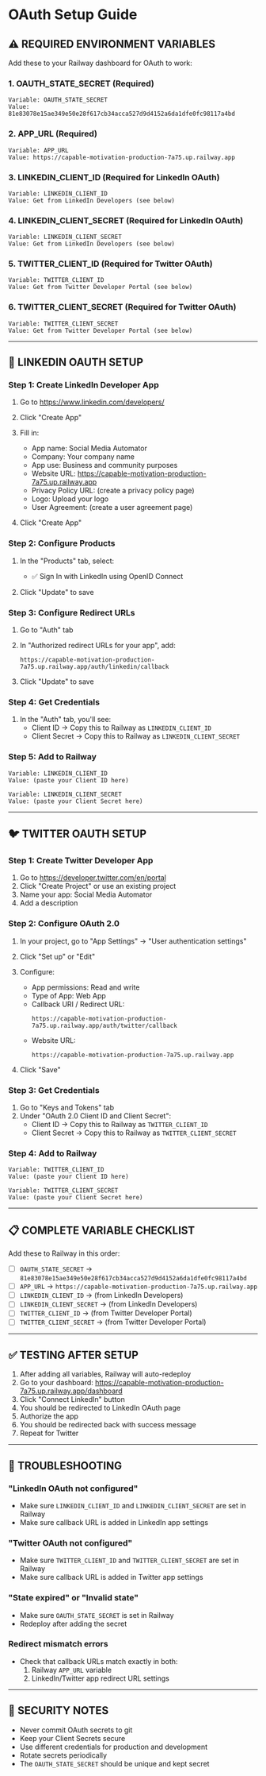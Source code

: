 # OAuth Setup Guide

## ⚠️ REQUIRED ENVIRONMENT VARIABLES

Add these to your Railway dashboard for OAuth to work:

### 1. OAUTH_STATE_SECRET (Required)
```
Variable: OAUTH_STATE_SECRET
Value: 81e83078e15ae349e50e28f617cb34acca527d9d4152a6da1dfe0fc98117a4bd
```

### 2. APP_URL (Required)
```
Variable: APP_URL
Value: https://capable-motivation-production-7a75.up.railway.app
```

### 3. LINKEDIN_CLIENT_ID (Required for LinkedIn OAuth)
```
Variable: LINKEDIN_CLIENT_ID
Value: Get from LinkedIn Developers (see below)
```

### 4. LINKEDIN_CLIENT_SECRET (Required for LinkedIn OAuth)
```
Variable: LINKEDIN_CLIENT_SECRET
Value: Get from LinkedIn Developers (see below)
```

### 5. TWITTER_CLIENT_ID (Required for Twitter OAuth)
```
Variable: TWITTER_CLIENT_ID
Value: Get from Twitter Developer Portal (see below)
```

### 6. TWITTER_CLIENT_SECRET (Required for Twitter OAuth)
```
Variable: TWITTER_CLIENT_SECRET
Value: Get from Twitter Developer Portal (see below)
```

---

## 🔗 LINKEDIN OAUTH SETUP

### Step 1: Create LinkedIn Developer App

1. Go to https://www.linkedin.com/developers/
2. Click "Create App"
3. Fill in:
   - App name: Social Media Automator
   - Company: Your company name
   - App use: Business and community purposes
   - Website URL: https://capable-motivation-production-7a75.up.railway.app
   - Privacy Policy URL: (create a privacy policy page)
   - Logo: Upload your logo
   - User Agreement: (create a user agreement page)

4. Click "Create App"

### Step 2: Configure Products

1. In the "Products" tab, select:
   - ✅ Sign In with LinkedIn using OpenID Connect
   
2. Click "Update" to save

### Step 3: Configure Redirect URLs

1. Go to "Auth" tab
2. In "Authorized redirect URLs for your app", add:
   ```
   https://capable-motivation-production-7a75.up.railway.app/auth/linkedin/callback
   ```

3. Click "Update" to save

### Step 4: Get Credentials

1. In the "Auth" tab, you'll see:
   - Client ID → Copy this to Railway as `LINKEDIN_CLIENT_ID`
   - Client Secret → Copy this to Railway as `LINKEDIN_CLIENT_SECRET`

### Step 5: Add to Railway

```
Variable: LINKEDIN_CLIENT_ID
Value: (paste your Client ID here)

Variable: LINKEDIN_CLIENT_SECRET
Value: (paste your Client Secret here)
```

---

## 🐦 TWITTER OAUTH SETUP

### Step 1: Create Twitter Developer App

1. Go to https://developer.twitter.com/en/portal
2. Click "Create Project" or use an existing project
3. Name your app: Social Media Automator
4. Add a description

### Step 2: Configure OAuth 2.0

1. In your project, go to "App Settings" → "User authentication settings"
2. Click "Set up" or "Edit"
3. Configure:
   - App permissions: Read and write
   - Type of App: Web App
   - Callback URI / Redirect URL:
     ```
     https://capable-motivation-production-7a75.up.railway.app/auth/twitter/callback
     ```
   - Website URL: 
     ```
     https://capable-motivation-production-7a75.up.railway.app
     ```

4. Click "Save"

### Step 3: Get Credentials

1. Go to "Keys and Tokens" tab
2. Under "OAuth 2.0 Client ID and Client Secret":
   - Client ID → Copy this to Railway as `TWITTER_CLIENT_ID`
   - Client Secret → Copy this to Railway as `TWITTER_CLIENT_SECRET`

### Step 4: Add to Railway

```
Variable: TWITTER_CLIENT_ID
Value: (paste your Client ID here)

Variable: TWITTER_CLIENT_SECRET
Value: (paste your Client Secret here)
```

---

## 📋 COMPLETE VARIABLE CHECKLIST

Add these to Railway in this order:

- [ ] `OAUTH_STATE_SECRET` → `81e83078e15ae349e50e28f617cb34acca527d9d4152a6da1dfe0fc98117a4bd`
- [ ] `APP_URL` → `https://capable-motivation-production-7a75.up.railway.app`
- [ ] `LINKEDIN_CLIENT_ID` → (from LinkedIn Developers)
- [ ] `LINKEDIN_CLIENT_SECRET` → (from LinkedIn Developers)
- [ ] `TWITTER_CLIENT_ID` → (from Twitter Developer Portal)
- [ ] `TWITTER_CLIENT_SECRET` → (from Twitter Developer Portal)

---

## ✅ TESTING AFTER SETUP

1. After adding all variables, Railway will auto-redeploy
2. Go to your dashboard: https://capable-motivation-production-7a75.up.railway.app/dashboard
3. Click "Connect LinkedIn" button
4. You should be redirected to LinkedIn OAuth page
5. Authorize the app
6. You should be redirected back with success message
7. Repeat for Twitter

---

## 🐛 TROUBLESHOOTING

### "LinkedIn OAuth not configured"
- Make sure `LINKEDIN_CLIENT_ID` and `LINKEDIN_CLIENT_SECRET` are set in Railway
- Make sure callback URL is added in LinkedIn app settings

### "Twitter OAuth not configured"  
- Make sure `TWITTER_CLIENT_ID` and `TWITTER_CLIENT_SECRET` are set in Railway
- Make sure callback URL is added in Twitter app settings

### "State expired" or "Invalid state"
- Make sure `OAUTH_STATE_SECRET` is set in Railway
- Redeploy after adding the secret

### Redirect mismatch errors
- Check that callback URLs match exactly in both:
  1. Railway `APP_URL` variable
  2. LinkedIn/Twitter app redirect URL settings

---

## 🔐 SECURITY NOTES

- Never commit OAuth secrets to git
- Keep your Client Secrets secure
- Use different credentials for production and development
- Rotate secrets periodically
- The `OAUTH_STATE_SECRET` should be unique and kept secret
